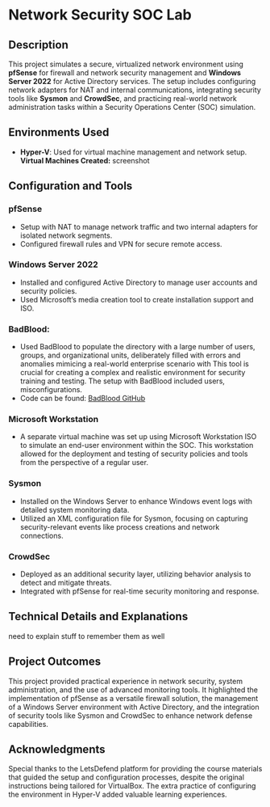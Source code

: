 # Network Security SOC Lab 

## Description
This project simulates a secure, virtualized network environment using **pfSense** for firewall and network security management and **Windows Server 2022** for Active Directory services. The setup includes configuring network adapters for NAT and internal communications, integrating security tools like **Sysmon** and **CrowdSec**, and practicing real-world network administration tasks within a Security Operations Center (SOC) simulation.
 
## Environments Used
- **Hyper-V**: Used for virtual machine management and network setup.
  **Virtual Machines Created:**
      screenshot


## Configuration and Tools
### pfSense
- Setup with NAT to manage network traffic and two internal adapters for isolated network segments.
- Configured firewall rules and VPN for secure remote access.

### Windows Server 2022
- Installed and configured Active Directory to manage user accounts and security policies.
- Used Microsoft’s media creation tool to create installation support and ISO.

### BadBlood: 
- Used BadBlood to populate the directory with a large number of users, groups, and organizational units, deliberately filled with errors and anomalies mimicing a real-world enterprise scenario with  This tool is crucial for creating a complex and realistic environment for security training and testing. The setup with BadBlood included users, misconfigurations.
- Code can be found: [BadBlood GitHub](https://github.com/davidprowe/BadBlood)

### Microsoft Workstation
- A separate virtual machine was set up using Microsoft Workstation ISO to simulate an end-user environment within the SOC. This workstation allowed for the deployment and testing of security policies and tools from the perspective of a regular user.

### Sysmon
- Installed on the Windows Server to enhance Windows event logs with detailed system monitoring data.
- Utilized an XML configuration file for Sysmon, focusing on capturing security-relevant events like process creations and network connections.

### CrowdSec
- Deployed as an additional security layer, utilizing behavior analysis to detect and mitigate threats.
- Integrated with pfSense for real-time security monitoring and response.

## Technical Details and Explanations
need to explain stuff to remember them as well

## Project Outcomes
This project provided practical experience in network security, system administration, and the use of advanced monitoring tools. It highlighted the implementation of pfSense as a versatile firewall solution, the management of a Windows Server environment with Active Directory, and the integration of security tools like Sysmon and CrowdSec to enhance network defense capabilities.

## Acknowledgments
Special thanks to the LetsDefend platform for providing the course materials that guided the setup and configuration processes, despite the original instructions being tailored for VirtualBox. The extra practice of configuring the environment in Hyper-V added valuable learning experiences.
